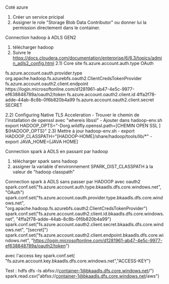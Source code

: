 
Coté azure
 1) Créer un service pricipal
 2) Assigner le role "Storage Blob Data Contributor" ou donner lui la permission directement dans le container.

Connection hadoop à ADLS GEN2
 1) télécharger hadoop
 2) Suivre le https://docs.cloudera.com/documentation/enterprise/6/6.3/topics/admin_adls2_config.html
   2.1)  Core site 
        <property>
        <name>fs.azure.account.auth.type</name>
        <value>OAuth</value>
      </property>
   <property>
      <name>fs.azure.account.oauth.provider.type</name>
      <value>org.apache.hadoop.fs.azurebfs.oauth2.ClientCredsTokenProvider</value>
  </property>  
  
  <property>
      <name>fs.azure.account.oauth2.client.endpoint</name>
      <value>https://login.microsoftonline.com/d1281961-ab47-4e5c-9977-ef638848789a/oauth2/token</value>
  </property>
  <property>
      <name>fs.azure.account.oauth2.client.id</name>
      <value>4ffa2f78-adde-44ab-8c8b-0f6b820b4a99</value>
  </property>
  <property>
      <name>fs.azure.account.oauth2.client.secret</name>
      <value>SECRET</value>
  </property>

 2.2) Configuring Native TLS Acceleration
    - Trouver le chemin de l'installation de openssl avec "whereis libssl"
    - Ajouter dans hadoop-env.sh export HADOOP_OPTS="-Dorg.wildfly.openssl.path=[CHEMIN OPEN SSL ] ${HADOOP_OPTS}"
 2.3) Mettre à jour hadoop-env.sh
    -  export HADOOP_CLASSPATH="[HADOOP-HOME]/share/hadoop/tools/lib/*"
    -  export JAVA_HOME=[JAVA HOME]
 
Connection spark à ADLS en passant par hadoop
 1) télécharger spark sans hadoop
 2) assigner la variable d'environnement SPARK_DIST_CLASSPATH à la valeur de "hadoop classpath"

Connection spark à ADLS sans passer par HADOOP
avec oauth2
spark.conf.set("fs.azure.account.auth.type.bkaadls.dfs.core.windows.net", "OAuth")
spark.conf.set("fs.azure.account.oauth.provider.type.bkaadls.dfs.core.windows.net", "org.apache.hadoop.fs.azurebfs.oauth2.ClientCredsTokenProvider")
spark.conf.set("fs.azure.account.oauth2.client.id.bkaadls.dfs.core.windows.net", "4ffa2f78-adde-44ab-8c8b-0f6b820b4a99")
spark.conf.set("fs.azure.account.oauth2.client.secret.bkaadls.dfs.core.windows.net", "[secret]")
spark.conf.set("fs.azure.account.oauth2.client.endpoint.bkaadls.dfs.core.windows.net", "https://login.microsoftonline.com/d1281961-ab47-4e5c-9977-ef638848789a/oauth2/token")

avec l'access key
spark.conf.set(
  "fs.azure.account.key.bkaadls.dfs.core.windows.net","ACCESS-KEY")

Test :
hdfs dfs -ls abfss://container-1@bkaadls.dfs.core.windows.net/")
spark.read.csv("abfss://container-1@bkaadls.dfs.core.windows.net/aws")